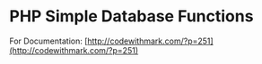 # PHP Simple Database Functions

For Documentation: [http://codewithmark.com/?p=251](http://codewithmark.com/?p=251)
